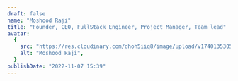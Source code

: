 ```yaml
---
draft: false
name: "Moshood Raji"
title: "Founder, CEO, FullStack Engineer, Project Manager, Team lead"
avatar:
  {
    src: "https://res.cloudinary.com/dhoh5iiq8/image/upload/v1740135305/RJB%20Xclusive%20team/my_passport_yczbms.jpg",
    alt: "Moshood Raji",
  }
publishDate: "2022-11-07 15:39"
---
```

